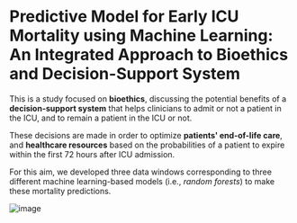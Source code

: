# Predictive Model for Early ICU Mortality using Machine Learning: An Integrated Approach to Bioethics and Decision-Support System

This is a study focused on **bioethics**, discussing the potential benefits of a **decision-support system** that helps clinicians to admit or not a patient in the ICU, and to remain a patient in the ICU or not.

These decisions are made in order to optimize **patients' end-of-life care**, and **healthcare resources** based on the probabilities of a patient to expire within the first 72 hours after ICU admission.

For this aim, we developed three data windows corresponding to three different machine learning-based models (i.e., *random forests*) to make these mortality predictions.


![image](https://github.com/user-attachments/assets/3cd7d38c-7f00-4dc1-b2b9-91f8dd30b8fb)
